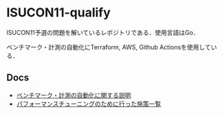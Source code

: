 # ISUCON11-qualify
ISUCON11予選の問題を解いているレポジトリである．使用言語はGo．

ベンチマーク・計測の自動化にTerraform, AWS, Github Actionsを使用している．

## Docs
- [ベンチマーク・計測の自動化に関する説明](./docs/run-bench.md)  
- [パフォーマンスチューニングのために行った施策一覧](./docs/strategy.md)  
